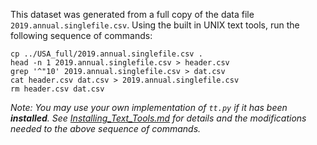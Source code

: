 This dataset was generated from a full copy of the data file
`2019.annual.singlefile.csv`. Using the built in UNIX text tools, run the following sequence of commands:

    cp ../USA_full/2019.annual.singlefile.csv .
    head -n 1 2019.annual.singlefile.csv > header.csv
    grep '^"10' 2019.annual.singlefile.csv > dat.csv
    cat header.csv dat.csv > 2019.annual.singlefile.csv
    rm header.csv dat.csv

*Note: You may use your own implementation of `tt.py` if it has been **installed**. See [Installing_Text_Tools.md](../instructions/Installing_Text_Tools.md) for details and the modifications needed to the above sequence of commands.*
